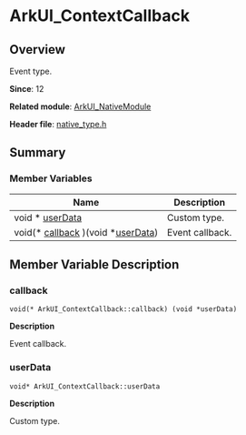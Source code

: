 # ArkUI_ContextCallback


## Overview

Event type.

**Since**: 12

**Related module**: [ArkUI_NativeModule](_ark_u_i___native_module.md)

**Header file**: [native_type.h](native__type_8h.md)

## Summary


### Member Variables

| Name| Description| 
| -------- | -------- |
| void \* [userData](#userdata) | Custom type. | 
| void(\* [callback](#callback) )(void \*[userData](#userdata)) | Event callback. | 


## Member Variable Description


### callback

```
void(* ArkUI_ContextCallback::callback) (void *userData)
```
**Description**

Event callback.


### userData

```
void* ArkUI_ContextCallback::userData
```
**Description**

Custom type.
